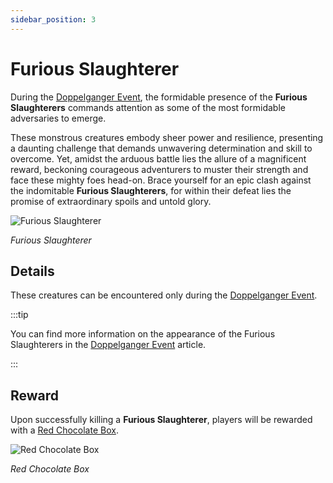 ```yaml
---
sidebar_position: 3
---
```


# Furious Slaughterer

During the [Doppelganger Event](/events/doppelganger), the formidable presence of the **Furious Slaughterers** commands attention as some of the most formidable adversaries to emerge.

These monstrous creatures embody sheer power and resilience, presenting a daunting challenge that demands unwavering determination and skill to overcome. Yet, amidst the arduous battle lies the allure of a magnificent reward, beckoning courageous adventurers to muster their strength and face these mighty foes head-on. Brace yourself for an epic clash against the indomitable **Furious Slaughterers**, for within their defeat lies the promise of extraordinary spoils and untold glory.

![Furious Slaughterer](/img/monsters/special/others/furious-slaughterer.jpg)

_Furious Slaughterer_

## Details

These creatures can be encountered only during the [Doppelganger Event](/events/doppelganger).

:::tip

You can find more information on the appearance of the Furious Slaughterers in the [Doppelganger Event](/events/doppelganger) article.

:::

## Reward

Upon successfully killing a **Furious Slaughterer**, players will be rewarded with a [Red Chocolate Box](/items/item-bags/exc/red-chocolate-box).

![Red Chocolate Box](/img/items/item-bags/red-chocolate-box.png)

_Red Chocolate Box_
